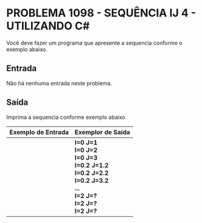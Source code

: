 # PROBLEMA 1098 - SEQUÊNCIA IJ 4 - UTILIZANDO C#

Você deve fazer um programa que apresente a sequencia conforme o exemplo abaixo.

## Entrada
Não há nenhuma entrada neste problema.

## Saída
Imprima a sequencia conforme exemplo abaixo


| Exemplo de Entrada | Exemplor de Saída                                                                                                         |
|--------------------|---------------------------------------------------------------------------------------------------------------------------|
|                    | **I=0 J=1<br>I=0 J=2<br>I=0 J=3<br>I=0.2 J=1.2<br>I=0.2 J=2.2<br>I=0.2 J=3.2<br>...<br>I=2 J=?<br>I=2 J=?<br>I=2 J=?** 